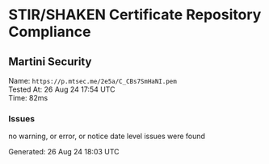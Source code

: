 # STIR/SHAKEN Certificate Repository Compliance

## Martini Security

Name: `https://p.mtsec.me/2e5a/C_CBs7SmHaNI.pem`\
Tested At: 26 Aug 24 17:54 UTC\
Time: 82ms

### Issues

no warning, or error, or notice date level issues were found

Generated: 26 Aug 24 18:03 UTC